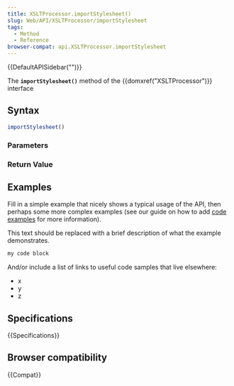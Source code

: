 ```yaml
---
title: XSLTProcessor.importStylesheet()
slug: Web/API/XSLTProcessor/importStylesheet
tags:
  - Method
  - Reference
browser-compat: api.XSLTProcessor.importStylesheet
---
```

{{DefaultAPISidebar("")}}

The **`importStylesheet()`** method of the {{domxref("XSLTProcessor")}} interface 

## Syntax

```js
importStylesheet()
```

### Parameters



### Return Value



## Examples

Fill in a simple example that nicely shows a typical usage of the API, then perhaps some more complex examples (see our guide on how to add [code examples](/en-US/docs/MDN/Contribute/Structures/Code_examples) for more information).

This text should be replaced with a brief description of what the example demonstrates.

```js
my code block
```

And/or include a list of links to useful code samples that live elsewhere:

*   x
*   y
*   z

## Specifications

{{Specifications}}

## Browser compatibility

{{Compat}}

